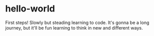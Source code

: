 # hello-world
First steps!
Slowly but steading learning to code. It's gonna be a long journey, but it'll be fun learning to think in new and different ways. 
